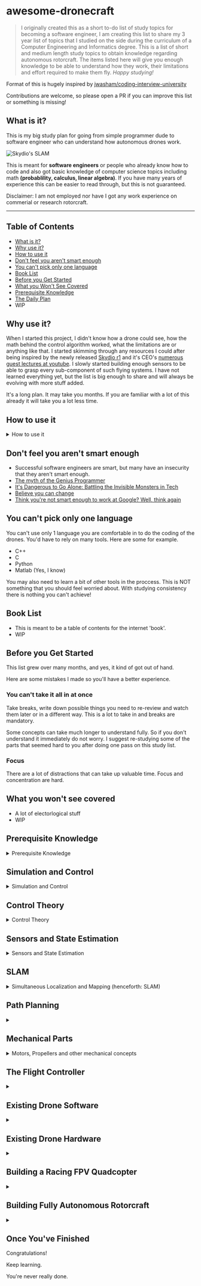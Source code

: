 # awesome-dronecraft

> I originally created this as a short to-do list of study topics for becoming a software engineer,
> I am creating this list to share my 3 year list of topics that I studied on the side during the curriculum of a Computer Engineering and Informatics degree.
> This is a list of short and medium length study topics to obtain knowledge regarding autonomous rotorcraft.
> The items listed here will give you enough knowledge to be able to understand how they work,
> their limitations and effort required to make them fly.
> *Happy studying!*

Format of this is hugely inspired by [jwasham/coding-interview-university](https://github.com/jwasham/coding-interview-university)

Contributions are welcome, so please open a PR if you can improve this list or something is missing!

## What is it?

This is my big study plan for going from simple programmer dude to software engineer who can understand how autonomous drones work.

![Skydio's SLAM](https://pbs.twimg.com/ext_tw_video_thumb/976148551779500032/pu/img/erxg20ZxAfOoDBKb.jpg)

This is meant for **software engineers** or people who already know how to code and also got basic knowledge of computer science topics including math __(probablility, calculus, linear algebra)__. If you have many years of experience this can be easier to read through, but this is not guaranteed.

Disclaimer: I am not employed nor have I got any work experience on commerial or research rotorcraft.

---

## Table of Contents

- [What is it?](#what-is-it)
- [Why use it?](#why-use-it)
- [How to use it](#how-to-use-it)
- [Don't feel you aren't smart enough](#dont-feel-you-arent-smart-enough)
- [You can't pick only one language](#you-cant-pick-only-one-language)
- [Book List](#book-list)
- [Before you Get Started](#before-you-get-started)
- [What you Won't See Covered](#what-you-wont-see-covered)
- [Prerequisite Knowledge](#prerequisite-knowledge)
- [The Daily Plan](#the-daily-plan)
- WIP

## Why use it?

When I started this project, I didn't know how a drone could see, how the math behind the control
algorithm worked, what the limitations are or anything like that.
I started skimming through any resources I could after being inspired by the newly released
[Skydio r1](https://www.skydio.com/) and it's CEO's [numerous guest lectures at youtube](https://www.youtube.com/watch?v=ZI66eq7Nn1E). I slowly started building enough sensors to be able to grasp every sub-component of such flying systems. I have not learned everything yet, but the list is big enough to share and will always be evolving with more stuff added.

It's a long plan. It may take you months. If you are familiar with a lot of this already it will take you a lot less time.

## How to use it

<details>
<summary>How to use it</summary>

Everything below is an outline, and you should tackle the items in order from top to bottom.

I'm using Github's special markdown flavor, including tasks lists to check progress.

**Create a new branch so you can check items like this, just put an x in the brackets: [x]**


    Fork a branch and follow the commands below

`git checkout -b progress`

`git remote add zarkopafilis https://github.com/zarkopafilis/awesome-dronecraft`

`git fetch --all`

    Mark all boxes with X after you completed your changes

`git add .`

`git commit -m "Marked x"`

`git rebase zarkopafilis/master`

`git push --force`

[More about Github-flavored markdown](https://guides.github.com/features/mastering-markdown/#GitHub-flavored-markdown)

</details>

## Don't feel you aren't smart enough

- Successful software engineers are smart, but many have an insecurity that they aren't smart enough.
- [The myth of the Genius Programmer](https://www.youtube.com/watch?v=0SARbwvhupQ)
- [It's Dangerous to Go Alone: Battling the Invisible Monsters in Tech](https://www.youtube.com/watch?v=1i8ylq4j_EY)
- [Believe you can change](http://www.aaronsw.com/weblog/dweck)
- [Think you're not smart enough to work at Google? Well, think again](https://www.youtube.com/watch?v=uPOJ1PR50ag)

## You can't pick only one language

You can't use only 1 language you are comfortable in to do the coding of the drones. You'd have to rely on many tools. Here are some for example.

- C++
- C
- Python
- Matlab (Yes, I know)

You may also need to learn a bit of other tools in the proccess. This is NOT something that you should feel worried about. With studying consistency there is nothing you can't achieve!

## Book List

- This is meant to be a table of contents for the internet 'book'.
- WIP

## Before you Get Started

This list grew over many months, and yes, it kind of got out of hand.

Here are some mistakes I made so you'll have a better experience.

### You can't take it all in at once

Take breaks, write down possible things you need to re-review and watch them later or in a different way. This is a lot to take in and breaks are mandatory.

Some concepts can take much longer to understand fully. So if you don't understand it immediately do not worry. I suggest re-studying some of the parts that seemed hard to you after doing one pass on this study list.

### Focus

There are a lot of distractions that can take up valuable time. Focus and concentration are hard.

## What you won't see covered

- A lot of electorlogical stuff
- WIP

## Prerequisite Knowledge

<details>
<summary>Prerequisite Knowledge</summary>

Learn to code. This is only required for you to understand how the different algorithms and techniques that will be presented are actually implemented. You need this knowledge to be able to understand the source code of the popular data structure implementations, open source flight controllers and more. Basic data structure and algorithmic complexity should be included.

- [ ] **C, C++, Python, Anything**
    - Information available on the internet is widely available and you can find lot's of stuff by googling.
    - I could recommend to start with Python and work your way down to C and C++.
    - You can learn to code in parallel with this study plan, but things will be a lot harder and will take more time.
    - [] [A complete computer science study plan to become a software engineer](https://github.com/jwasham/coding-interview-university)

The next part is needed to be able to understand the math behind the stuff we are going to use. It's not at all harder compared to other fields of study. Hang on and in the end, you'll be surprised by how easy it is to understand everything. This is not the only path to learn these, it's just what I would take. (Yes, I like university lectures and whitepapers.)

- [ ] **Basic linear algebra, calculus, probablility and elementary physics**
    - [ ] [Single Variable Calculus - MIT OCW](https://ocw.mit.edu/courses/mathematics/18-01sc-single-variable-calculus-fall-2010/)
    - [ ] [Multivariable Calculus - MIT OCW](https://ocw.mit.edu/courses/mathematics/18-02sc-multivariable-calculus-fall-2010/)
    - [ ] [Gilbert Strang's Linear Algebra - MIT OCW](https://ocw.mit.edu/courses/mathematics/18-06-linear-algebra-spring-2010/) __there is really no better way to learn this in the world__
    - [ ] [Introduction to Probability and Statistics-  MIT OCW](https://ocw.mit.edu/courses/mathematics/18-05-introduction-to-probability-and-statistics-spring-2014/)
    - [ ] [Digital Signal Proccessing - Rensselaer Polytechnic Institute](https://www.youtube.com/playlist?list=PLuh62Q4Sv7BUSzx5Jr8Wrxxn-U10qG1et)

</details>

## Simulation and Control

<details>
<summary>Simulation and Control</summary>

- This is the basis of rotorcraft that is going to get covered first. These few resources will make you understand what a drone needs to fly bad, good, with the help of extra autonomy engines or with the help of a pilot.
- After this part, the corks and screws of each subsystem is going to be investigated thouroughly.

- [ ] [Matlab Tech Talks - Understanding Control Systems](https://www.mathworks.com/videos/series/understanding-control-systems-123420.html)
- [ ] [Matlab Tech Talks - Drone Simulation and Control](https://www.mathworks.com/videos/drone-simulation-and-control-part-1-setting-up-the-control-problem-1539323440930.html)
- [ ] [Introduction to 6-DOF Simulation of Air Vehicles (pdf)](http://avionics.nau.edu.ua/files/doc/VisSim.doc/6dof.pdf)
- [ ] [Quadcopter Dynamics, Simulation and Control (paper)](http://andrew.gibiansky.com/downloads/pdf/Quadcopter%20Dynamics,%20Simulation,%20and%20Control.pdf)
- [ ] [PID, LQR and LQR-PID on a quadcopter platform (paper)](https://www.researchgate.net/publication/261212676_PID_LQR_and_LQR-PID_on_a_quadcopter_platform)

__At this point, you might wonder: This is only for four rotors. Don't worry, the extra ones are only used to have resilience. In the future this is going to be populated with more types of rotorcraft like submarines, VTOL drones and wings.__

</details>

## Control Theory

<details>
<summary>Control Theory</summary>

- Now that you have got a rough understanding of how you are going to make things fly, it's time to take a better look into the mathematical concepts behind the control of systems.

- [ ] [Matlab Tech Talks - State Space](https://www.mathworks.com/videos/series/state-space.html)
- [ ] [Matlab Tech Talks - Control Systems in practise](https://www.mathworks.com/videos/series/control-systems-in-practice.html)
- [ ] [Matlab Tech Talks - Understanding PID control](https://www.mathworks.com/videos/series/understanding-pid-control.html)

</details>

## Sensors and State Estimation

<details>
<summary>Sensors and State Estimation</summary>

- In order to get the control theory to work, we have to obtain a best-effort state estimate by observing our rotorcraft system.

- [ ] [Kalman Filters]
    - [ ] [Matlab Tech Talks - Understanding Kalman Filters](https://www.mathworks.com/videos/series/understanding-kalman-filters.html)
    - [ ] [(or) Michel van Biezen - Kalman Filters](https://www.youtube.com/watch?v=CaCcOwJPytQ)
- [ ] [Particle Filters](https://www.youtube.com/watch?v=lzN18y_z6HQ)
- [ ] [(optional) Michel van Biezen - How GPS works](https://www.youtube.com/watch?v=16xHIBmul_o&list=PLX2gX-ftPVXXGdn_8m2HCIJS7CfKMCwol)
- [ ] [Map Projections]
    - [ ] [Map Projections Explained](https://www.youtube.com/watch?v=wlfLW1j05Dg)
    - [ ] [Equirectangular Projection](https://en.wikipedia.org/wiki/Equirectangular_projection)
- [ ] [Inertia Measurement Units]
    - [ ] [How IMUs Work](https://www.youtube.com/watch?v=eqZgxR6eRjo)
    - [ ] [How to implement an IMU](https://www.youtube.com/watch?v=T9jXoG0QYIA)
    - [ ] [Soft mounting and vibrations](https://www.youtube.com/watch?v=zdE1BidMwNU)
- [ ] [Cameras and Optical Sensors]
    - [ ] [How does a camera work](https://www.youtube.com/watch?v=qS1FmgPVLqw)
    - [ ] [Rolling and Global Shutter](https://www.youtube.com/watch?v=DG4OjpD3Zow)
    - [ ] [Optical Flow]
        - [ ] [Computerphile - Optical Flow](https://www.youtube.com/watch?v=5AUypv5BNbI)
        - [ ] [Computerphile - Optical Flow Solutions](https://www.youtube.com/watch?v=4v_keMNROv4)
    - [ ] [Depth Perception]
        - [How Kinect works in 2 minutes](https://www.youtube.com/watch?v=uq9SEJxZiUg)
        - [Stereoscopic 3D basics](https://www.youtube.com/watch?v=1MXNRrHLuWk)
        - [How does a LiDAR work](https://www.youtube.com/watch?v=EYbhNSUnIdU)
        - [The correspondence problem](https://www.youtube.com/watch?v=VZNN1OGoqr8)]
- [ ] [Bias Correction and Calibration]
    - [ ] [WIP](https://example.com)
- [ ] [Sampling Techniques]
    - [ ] [WIP](https://example.com)
- [ ] [Communication]
    - [ ] [MCU]
        - [ ] [WIP](https://example.com)
    - [ ] [Remote]
        - [ ] [WIP](https://example.com)

</details>

## SLAM

<details>
<summary>Simultaneous Localization and Mapping (henceforth: SLAM)</summary>

</details>

## Path Planning

<details>
<summary></summary>

</details>

## Mechanical Parts

<details>
<summary>Motors, Propellers and other mechanical concepts</summary>

</details>


## The Flight Controller

<details>
<summary></summary>

</details>

## Existing Drone Software

<details>
<summary></summary>

</details>

## Existing Drone Hardware

<details>
<summary></summary>

</details>

## Building a Racing FPV Quadcopter

<details>
<summary></summary>

</details>

## Building Fully Autonomous Rotorcraft

<details>
<summary></summary>

</details>

## Once You've Finished

Congratulations!

Keep learning.

You're never really done.
